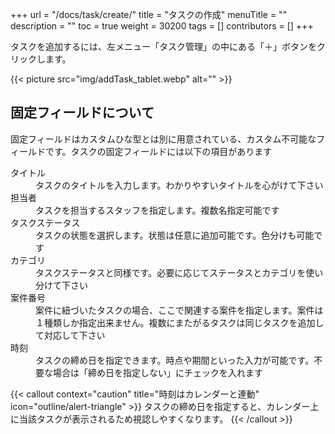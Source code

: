 +++
url = "/docs/task/create/"
title = "タスクの作成"
menuTitle = ""
description = ""
toc = true
weight = 30200
tags = []
contributors = []
+++

タスクを追加するには、左メニュー「タスク管理」の中にある「＋」ボタンをクリックします。

{{< picture src="img/addTask_tablet.webp" alt="" >}}

## 固定フィールドについて

固定フィールドはカスタムひな型とは別に用意されている、カスタム不可能なフィールドです。タスクの固定フィールドには以下の項目があります

<dl class="basic">
<dt>タイトル</dt>
<dd>タスクのタイトルを入力します。わかりやすいタイトルを心がけて下さい</dd>
<dt>担当者</dt>
<dd>タスクを担当するスタッフを指定します。複数名指定可能です</dd>
<dt>タスクステータス</dt>
<dd>タスクの状態を選択します。状態は任意に追加可能です。色分けも可能です</dd>
<dt>カテゴリ</dt>
<dd>タスクステータスと同様です。必要に応じてステータスとカテゴリを使い分けて下さい</dd>
<dt>案件番号</dt>
<dd>案件に紐づいたタスクの場合、ここで関連する案件を指定します。案件は１種類しか指定出来ません。複数にまたがるタスクは同じタスクを追加して対応して下さい</dd>
<dt>時刻</dt>
<dd>タスクの締め日を指定できます。時点や期間といった入力が可能です。不要な場合は「締め日を指定しない」にチェックを入れます</dd>
</dl>

{{< callout context="caution" title="時刻はカレンダーと連動" icon="outline/alert-triangle" >}}
タスクの締め日を指定すると、カレンダー上に当該タスクが表示されるため視認しやすくなります。
{{< /callout >}}
